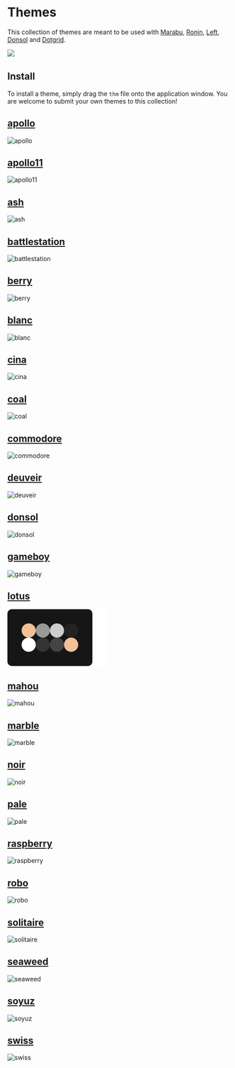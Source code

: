# Themes
This collection of themes are meant to be used with [Marabu](https://github.com/hundredrabbits/Marabu), [Ronin](https://github.com/hundredrabbits/Ronin), [Left](https://github.com/hundredrabbits/Left), [Donsol](https://github.com/hundredrabbits/Donsol) and [Dotgrid](https://github.com/hundredrabbits/Dotgrid).

<img src='https://raw.githubusercontent.com/hundredrabbits/Themes/master/PREVIEW.jpg' width='600'/>

## Install
To install a theme, simply drag the `thm` file onto the application window.
You are welcome to submit your own themes to this collection!

## [apollo](themes/apollo.thm)
![apollo](assets/apollo.svg)

## [apollo11](themes/apollo11.thm)
![apollo11](assets/apollo11.svg)

## [ash](themes/ash.thm)
![ash](assets/ash.svg)

## [battlestation](themes/battlestation.thm)
![battlestation](assets/battlestation.svg)

## [berry](themes/berry.thm)
![berry](assets/berry.svg)

## [blanc](themes/blanc.thm)
![blanc](assets/blanc.svg)

## [cina](themes/cina.thm)
![cina](assets/cina.svg)

## [coal](themes/coal.thm)
![coal](assets/coal.svg)

## [commodore](themes/commodore.thm)
![commodore](assets/commodore.svg)

## [deuveir](themes/deuveir.thm)
![deuveir](assets/deuveir.svg)

## [donsol](themes/donsol.thm)
![donsol](assets/donsol.svg)

## [gameboy](themes/gameboy.thm)
![gameboy](assets/gameboy.svg)

## [lotus](themes/lotus.thm)
![lotus](assets/lotus.svg)

## [mahou](themes/mahou.thm)
![mahou](assets/mahou.svg)

## [marble](themes/marble.thm)
![marble](assets/marble.svg)

## [noir](themes/noir.thm)
![noir](assets/noir.svg)

## [pale](themes/pale.thm)
![pale](assets/pale.svg)

## [raspberry](themes/raspberry.thm)
![raspberry](assets/raspberry.svg)

## [robo](themes/robo.thm)
![robo](assets/robo.svg)

## [solitaire](themes/solitaire.thm)
![solitaire](assets/solitaire.svg)

## [seaweed](themes/seaweed.thm)
![seaweed](assets/seaweed.svg)

## [soyuz](themes/soyuz.thm)
![soyuz](assets/soyuz.svg)

## [swiss](themes/swiss.thm)
![swiss](assets/swiss.svg)

